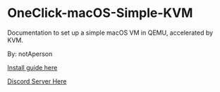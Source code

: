 # OneClick-macOS-Simple-KVM
Documentation to set up a simple macOS VM in QEMU, accelerated by KVM.

By: notAperson

[Install guide here](https://notaperson535.github.io/OneClick-macOS-Simple-KVM/)

[Discord Server Here](https://discord.gg/XaEdCSPyNa)
